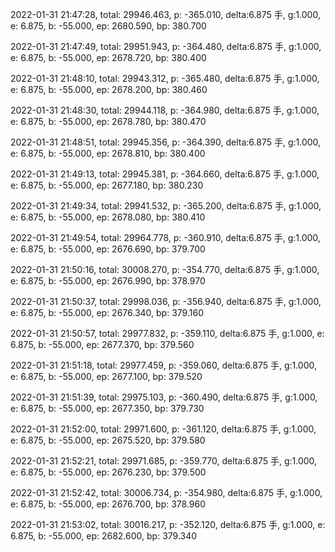 2022-01-31 21:47:28, total: 29946.463, p: -365.010, delta:6.875 手, g:1.000, e: 6.875, b: -55.000, ep: 2680.590, bp: 380.700

2022-01-31 21:47:49, total: 29951.943, p: -364.480, delta:6.875 手, g:1.000, e: 6.875, b: -55.000, ep: 2678.720, bp: 380.400

2022-01-31 21:48:10, total: 29943.312, p: -365.480, delta:6.875 手, g:1.000, e: 6.875, b: -55.000, ep: 2678.200, bp: 380.460

2022-01-31 21:48:30, total: 29944.118, p: -364.980, delta:6.875 手, g:1.000, e: 6.875, b: -55.000, ep: 2678.780, bp: 380.470

2022-01-31 21:48:51, total: 29945.356, p: -364.390, delta:6.875 手, g:1.000, e: 6.875, b: -55.000, ep: 2678.810, bp: 380.400

2022-01-31 21:49:13, total: 29945.381, p: -364.660, delta:6.875 手, g:1.000, e: 6.875, b: -55.000, ep: 2677.180, bp: 380.230

2022-01-31 21:49:34, total: 29941.532, p: -365.200, delta:6.875 手, g:1.000, e: 6.875, b: -55.000, ep: 2678.080, bp: 380.410

2022-01-31 21:49:54, total: 29964.778, p: -360.910, delta:6.875 手, g:1.000, e: 6.875, b: -55.000, ep: 2676.690, bp: 379.700

2022-01-31 21:50:16, total: 30008.270, p: -354.770, delta:6.875 手, g:1.000, e: 6.875, b: -55.000, ep: 2676.990, bp: 378.970

2022-01-31 21:50:37, total: 29998.036, p: -356.940, delta:6.875 手, g:1.000, e: 6.875, b: -55.000, ep: 2676.340, bp: 379.160

2022-01-31 21:50:57, total: 29977.832, p: -359.110, delta:6.875 手, g:1.000, e: 6.875, b: -55.000, ep: 2677.370, bp: 379.560

2022-01-31 21:51:18, total: 29977.459, p: -359.060, delta:6.875 手, g:1.000, e: 6.875, b: -55.000, ep: 2677.100, bp: 379.520

2022-01-31 21:51:39, total: 29975.103, p: -360.490, delta:6.875 手, g:1.000, e: 6.875, b: -55.000, ep: 2677.350, bp: 379.730

2022-01-31 21:52:00, total: 29971.600, p: -361.120, delta:6.875 手, g:1.000, e: 6.875, b: -55.000, ep: 2675.520, bp: 379.580

2022-01-31 21:52:21, total: 29971.685, p: -359.770, delta:6.875 手, g:1.000, e: 6.875, b: -55.000, ep: 2676.230, bp: 379.500

2022-01-31 21:52:42, total: 30006.734, p: -354.980, delta:6.875 手, g:1.000, e: 6.875, b: -55.000, ep: 2676.700, bp: 378.960

2022-01-31 21:53:02, total: 30016.217, p: -352.120, delta:6.875 手, g:1.000, e: 6.875, b: -55.000, ep: 2682.600, bp: 379.340
